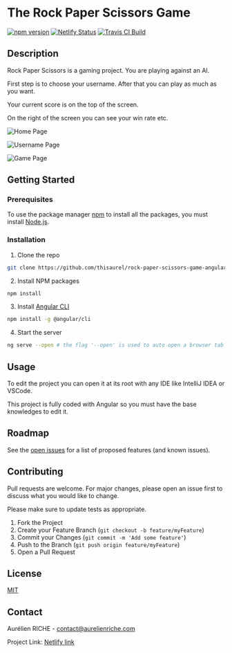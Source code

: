 # The Rock Paper Scissors Game

[![npm version](https://badge.fury.io/js/survey-monkey-streams.svg)](//npmjs.com/package/survey-monkey-streams)
[![Netlify Status](https://api.netlify.com/api/v1/badges/233ac41a-c3df-419f-883c-02bb2a137586/deploy-status)](https://app.netlify.com/sites/rock-paper-scissors-bis/deploys)
[![Travis CI Build](https://travis-ci.com/thisaurel/rock-paper-scissors-game-angular.svg?branch=master)](https://travis-ci.com/thisaurel/rock-paper-scissors-game-angular.svg?branch=master)

## Description

Rock Paper Scissors is a gaming project.
You are playing against an AI.

First step is to choose your username.
After that you can play as much as you want.

Your current score is on the top of the screen.

On the right of the screen you can see your win rate etc.

![Home Page](https://aurelienriche.s3.eu-west-3.amazonaws.com/screenshot-1.png)

![Username Page](https://aurelienriche.s3.eu-west-3.amazonaws.com/screenshot-3.png)

![Game Page](https://aurelienriche.s3.eu-west-3.amazonaws.com/screenshot-2.png)

## Getting Started

### Prerequisites

To use the package manager [npm](https://www.npmjs.com/) to install all the packages, you must install [Node.js](https://nodejs.org/en/download/).

### Installation

1. Clone the repo
```sh
git clone https://github.com/thisaurel/rock-paper-scissors-game-angular.git
```

2. Install NPM packages
```sh
npm install
```

3. Install [Angular CLI](https://cli.angular.io/)
```sh
npm install -g @angular/cli
```

4. Start the server

```bash
ng serve --open # the flag '--open' is used to auto open a browser tab
```

## Usage

To edit the project you can open it at its root with any IDE like IntelliJ IDEA or VSCode.

This project is fully coded with Angular so you must have the base knowledges to edit it.

## Roadmap

See the [open issues](https://github.com/thisaurel/rock-paper-scissors-game-angular/issues) for a list of proposed features (and known issues).

## Contributing

Pull requests are welcome. For major changes, please open an issue first to discuss what you would like to change.

Please make sure to update tests as appropriate.

1. Fork the Project
2. Create your Feature Branch (`git checkout -b feature/myFeature`)
3. Commit your Changes (`git commit -m 'Add some feature'`)
4. Push to the Branch (`git push origin feature/myFeature`)
5. Open a Pull Request

## License
[MIT](https://choosealicense.com/licenses/mit/)

## Contact

Aurélien RICHE - contact@aurelienriche.com

Project Link: [Netlify link](https://rock-paper-scissors-bis.netlify.app/)
